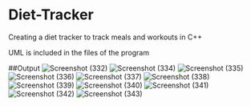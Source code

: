 # Diet-Tracker
Creating a diet tracker to track meals and workouts in C++

UML is included in the files of the program

##Output
![Screenshot (332)](https://user-images.githubusercontent.com/80438950/201936595-255a8d98-d69c-4a24-af61-9a35150cb81c.png)
![Screenshot (334)](https://user-images.githubusercontent.com/80438950/201936600-4ca1b3fe-38d4-4b14-ab68-76dcc8262047.png)
![Screenshot (335)](https://user-images.githubusercontent.com/80438950/201936602-aa94946e-9f44-4455-9463-a95b29ffc7a7.png)
![Screenshot (336)](https://user-images.githubusercontent.com/80438950/201936546-821fb0c5-3f37-485c-9499-0ab2e82962ab.png)
![Screenshot (337)](https://user-images.githubusercontent.com/80438950/201936563-b61de0d4-2aeb-46a4-bdc2-f804254ef33b.png)
![Screenshot (338)](https://user-images.githubusercontent.com/80438950/201936571-129d6f79-6a8b-49af-b790-86ea18591caf.png)
![Screenshot (339)](https://user-images.githubusercontent.com/80438950/201936574-4feab994-d28f-447c-8cca-6a2e6885e39b.png)
![Screenshot (340)](https://user-images.githubusercontent.com/80438950/201936577-051fa2fb-1dd3-479b-8358-b34d863f3c7c.png)
![Screenshot (341)](https://user-images.githubusercontent.com/80438950/201936580-80b6a448-bfc4-43d5-a099-aa6ea7cfcd1f.png)
![Screenshot (342)](https://user-images.githubusercontent.com/80438950/201936584-933d4212-724d-4e03-ab73-ac734658db1d.png)
![Screenshot (343)](https://user-images.githubusercontent.com/80438950/201936592-ca674237-6a4e-4aa4-a9b5-355e10141945.png)
